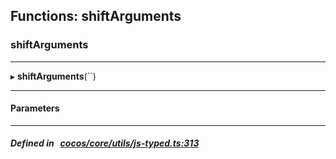 ## Functions: shiftArguments

### shiftArguments


___
▸ **shiftArguments**(``)
___


#### Parameters


___


##### Defined in &nbsp;   [cocos/core/utils/js-typed.ts:313](https://github.com/cocos-creator/engine/blob/c7bf6b8a9/cocos/core/utils/js-typed.ts#L313)&nbsp;
